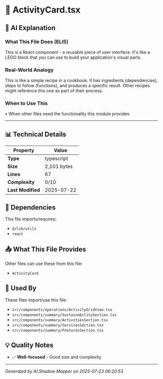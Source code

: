 # 📄 ActivityCard.tsx

## 🤖 AI Explanation

### What This File Does (ELI5)
This is a React component - a reusable piece of user interface. It's like a LEGO block that you can use to build your application's visual parts.

### Real-World Analogy
This is like a simple recipe in a cookbook. It has ingredients (dependencies), steps to follow (functions), and produces a specific result. Other recipes might reference this one as part of their process.

### When to Use This
• When other files need the functionality this module provides

---

## 📊 Technical Details

| Property | Value |
|----------|-------|
| **Type** | typescript |
| **Size** | 2,101 bytes |
| **Lines** | 67 |
| **Complexity** | 0/10 |
| **Last Modified** | 2025-07-22 |

## 🔗 Dependencies

This file imports/requires:

- `@/lib/utils`
- `react`

## 📤 What This File Provides

Other files can use these from this file:

- `ActivityCard`

## 🔄 Used By

These files import/use this file:

- `src/components/operations/ActivityGridView.tsx`
- `src/components/summary/SustainabilitySection.tsx`
- `src/components/summary/ActivitiesSection.tsx`
- `src/components/summary/ServicesSection.tsx`
- `src/components/summary/FeaturesSection.tsx`

## 💡 Quality Notes

- ✅ **Well-focused** - Good size and complexity

---
*Generated by AI Shadow Mapper on 2025-07-23 06:20:53*